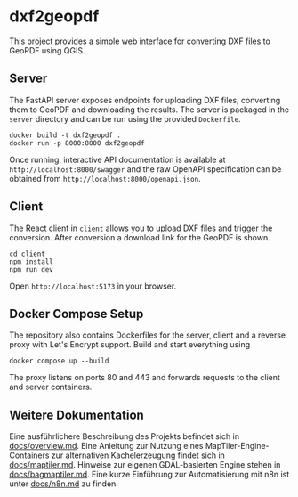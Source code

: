 # dxf2geopdf

This project provides a simple web interface for converting DXF files to GeoPDF using QGIS.

## Server

The FastAPI server exposes endpoints for uploading DXF files, converting them to GeoPDF and downloading the results. The server is packaged in the `server` directory and can be run using the provided `Dockerfile`.

```
docker build -t dxf2geopdf .
docker run -p 8000:8000 dxf2geopdf
```

Once running, interactive API documentation is available at `http://localhost:8000/swagger` and the raw OpenAPI specification can be obtained from `http://localhost:8000/openapi.json`.

## Client

The React client in `client` allows you to upload DXF files and trigger the conversion. After conversion a download link for the GeoPDF is shown.

```
cd client
npm install
npm run dev
```

Open `http://localhost:5173` in your browser.

## Docker Compose Setup

The repository also contains Dockerfiles for the server, client and a reverse
proxy with Let's Encrypt support. Build and start everything using

```
docker compose up --build
```

The proxy listens on ports 80 and 443 and forwards requests to the client and
server containers.

## Weitere Dokumentation

Eine ausführlichere Beschreibung des Projekts befindet sich in [docs/overview.md](docs/overview.md).
Eine Anleitung zur Nutzung eines MapTiler-Engine-Containers zur alternativen
Kachelerzeugung findet sich in [docs/maptiler.md](docs/maptiler.md).
Hinweise zur eigenen GDAL-basierten Engine stehen in [docs/bagmaptiler.md](docs/bagmaptiler.md).
Eine kurze Einführung zur Automatisierung mit n8n ist unter
[docs/n8n.md](docs/n8n.md) zu finden.
